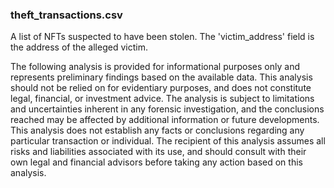 ### theft_transactions.csv 
A list of NFTs suspected to have been stolen. The 'victim_address' field is the address of the alleged victim.



The following analysis is provided for informational purposes only and represents preliminary findings based on the available data. This analysis should not be relied on for evidentiary purposes, and does not constitute legal, financial, or investment advice. The analysis is subject to limitations and uncertainties inherent in any forensic investigation, and the conclusions reached may be affected by additional information or future developments. This analysis does not establish any facts or conclusions regarding any particular transaction or individual. The recipient of this analysis assumes all risks and liabilities associated with its use, and should consult with their own legal and financial advisors before taking any action based on this analysis.
